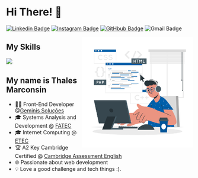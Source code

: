 
<h1>Hi There! 👋</h1>

[![Linkedin Badge](https://img.shields.io/badge/LinkedIn-0077B5?style=for-the-badge&logo=linkedin&logoColor=white&link=https://www.linkedin.com/in/thales-marconsin/)](https://www.linkedin.com/in/thales-marconsin/)
[![Instagram Badge](https://img.shields.io/badge/Instagram-E4405F?style=for-the-badge&logo=instagram&logoColor=white)](https://www.instagram.com/thalesmarconsini)
[![GitHbub Badge](https://img.shields.io/badge/GitHub-100000?style=for-the-badge&logo=github&logoColor=white)](https://github.com/thalesmarconsin)
![Gmail Badge](https://img.shields.io/badge/thalesmarconsini188@gmail.com-D14836?style=for-the-badge&logo=gmail&logoColor=white)

<img align="right" alt="Code boy image" src="./codeboy.png"  width="300px"/>

## My Skills

<img src="https://skillicons.dev/icons?i=html,css,js,ts,angular,vscode,git,github&theme=dark" />


## My name is Thales Marconsin
- 👩‍💻 Front-End Developer @[Geminis Soluções](https://www.geminissolucoes.com.br/)
- 🎓 Systems Analysis and Development @ [FATEC](https://www.fatecjales.edu.br/)
- 🎓 Internet Computing @ [ETEC](https://etecsantafedosul.com.br/)
- 🏆 A2 Key Cambridge Certified @ [Cambridge Assessment English](https://www.cambridgeenglish.org/br/)
- 🌐 Passionate about web development
- 💡 Love a good challenge and tech things :).

<div align="left">
  

 </div>

